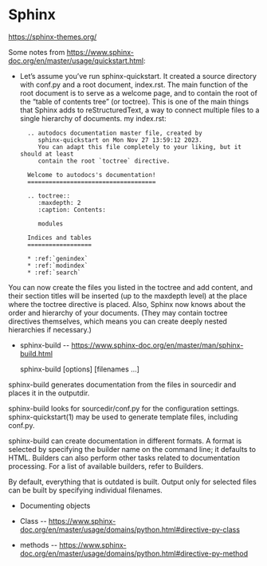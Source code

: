 # Sphinx

https://sphinx-themes.org/

Some notes from https://www.sphinx-doc.org/en/master/usage/quickstart.html:
+ Let’s assume you’ve run sphinx-quickstart. It created a source directory with conf.py and a root document, index.rst. The main function of the root document is to serve as a welcome page, and to contain the root of the “table of contents tree” (or toctree). This is one of the main things that Sphinx adds to reStructuredText, a way to connect multiple files to a single hierarchy of documents. my index.rst:

        .. autodocs documentation master file, created by
           sphinx-quickstart on Mon Nov 27 13:59:12 2023.
           You can adapt this file completely to your liking, but it should at least
           contain the root `toctree` directive.
        
        Welcome to autodocs's documentation!
        ====================================
        
        .. toctree::
           :maxdepth: 2
           :caption: Contents:
        
           modules
        
        Indices and tables
        ==================
        
        * :ref:`genindex`
        * :ref:`modindex`
        * :ref:`search`

You can now create the files you listed in the toctree and add content, and their section titles will be inserted (up to the maxdepth level) at the place where the toctree directive is placed. Also, Sphinx now knows about the order and hierarchy of your documents. (They may contain toctree directives themselves, which means you can create deeply nested hierarchies if necessary.)

+ sphinx-build -- https://www.sphinx-doc.org/en/master/man/sphinx-build.html

  sphinx-build [options] <sourcedir> <outputdir> [filenames …]


sphinx-build generates documentation from the files in sourcedir and places it in the outputdir.

sphinx-build looks for sourcedir/conf.py for the configuration settings. sphinx-quickstart(1) may be used to generate template files, including conf.py.

sphinx-build can create documentation in different formats. A format is selected by specifying the builder name on the command line; it defaults to HTML. Builders can also perform other tasks related to documentation processing. For a list of available builders, refer to Builders.

By default, everything that is outdated is built. Output only for selected files can be built by specifying individual filenames.

+ Documenting objects

+ Class -- https://www.sphinx-doc.org/en/master/usage/domains/python.html#directive-py-class

+ methods -- https://www.sphinx-doc.org/en/master/usage/domains/python.html#directive-py-method 
